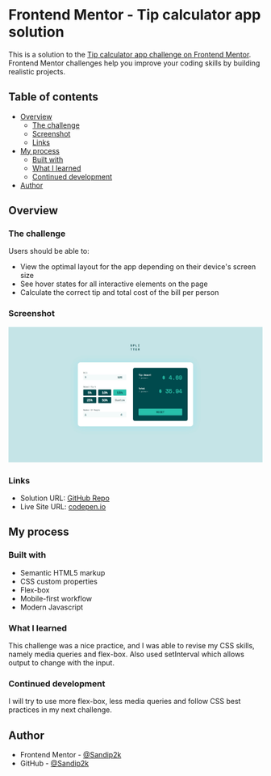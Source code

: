 # Frontend Mentor - Tip calculator app solution

This is a solution to the [Tip calculator app challenge on Frontend Mentor](https://www.frontendmentor.io/challenges/tip-calculator-app-ugJNGbJUX). Frontend Mentor challenges help you improve your coding skills by building realistic projects.

## Table of contents

-   [Overview](#overview)
    -   [The challenge](#the-challenge)
    -   [Screenshot](#screenshot)
    -   [Links](#links)
-   [My process](#my-process)
    -   [Built with](#built-with)
    -   [What I learned](#what-i-learned)
    -   [Continued development](#continued-development)
-   [Author](#author)

## Overview

### The challenge

Users should be able to:

-   View the optimal layout for the app depending on their device's screen size
-   See hover states for all interactive elements on the page
-   Calculate the correct tip and total cost of the bill per person

### Screenshot

![Screenshot](./screenshot.jpg)

### Links

-   Solution URL: [GitHub Repo](https://github.com/Sandip2k/tip-calculator-app)
-   Live Site URL: [codepen.io](https://codepen.io/sandip2k/pen/bGWrPYw)

## My process

### Built with

-   Semantic HTML5 markup
-   CSS custom properties
-   Flex-box
-   Mobile-first workflow
-   Modern Javascript

### What I learned

This challenge was a nice practice, and I was able to revise my CSS skills, namely media queries and flex-box. Also used setInterval which allows output to change with the input.

### Continued development

I will try to use more flex-box, less media queries and follow CSS best practices in my next challenge.

## Author

-   Frontend Mentor - [@Sandip2k](https://www.frontendmentor.io/profile/Sandip2k)
-   GitHub - [@Sandip2k](https://github.com/Sandip2k)
